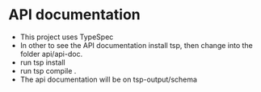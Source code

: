 # API documentation

- This project uses TypeSpec
- In other to see the API documentation install tsp, then change into the folder api/api-doc.
- run tsp install
- run tsp compile .
- The api documentation will be on tsp-output/schema